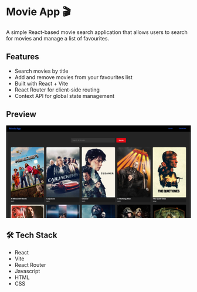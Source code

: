 # Movie App 🎬

A simple React-based movie search application that allows users to search for movies and manage a list of favourites.

## Features

* Search movies by title
* Add and remove movies from your favourites list
* Built with React + Vite
* React Router for client-side routing
* Context API for global state management

## Preview

![Home Page](./home.png)

## 🛠 Tech Stack

* React
* Vite
* React Router
* Javascript
* HTML
* CSS

